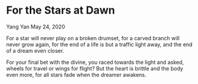 # For the Stars at Dawn

Yang Yan
May 24, 2020

For a star will never play on a broken drumset,
for a carved branch will never grow again,
for the end of a life is but a traffic light away,
and the end of a dream even closer.

For your final bet with the divine,
you raced towards the light and asked,
wheels for travel or wings for flight?
But the heart is brittle and the body even more,
for all stars fade when the dreamer awakens.
